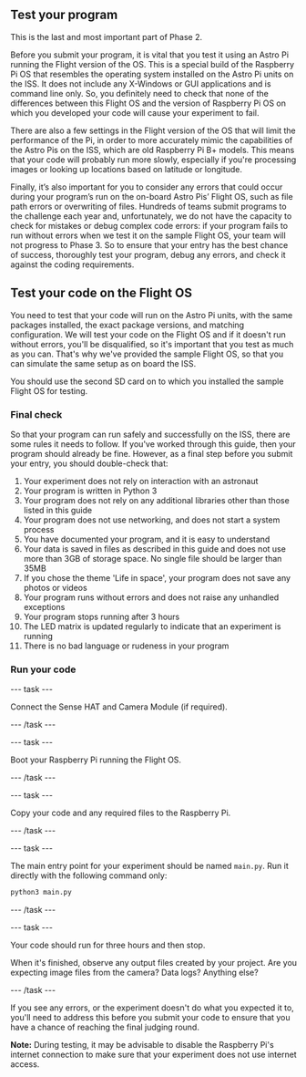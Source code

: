 ## Test your program

This is the last and most important part of Phase 2.

Before you submit your program, it is vital that you test it using an Astro Pi running the Flight version of the OS. This is a special build of the Raspberry Pi OS that resembles the operating system installed on the Astro Pi units on the ISS. It does not include any X-Windows or GUI applications and is command line only. So, you definitely need to check that none of the differences between this Flight OS and the version of Raspberry Pi OS on which you developed your code will cause your experiment to fail.

There are also a few settings in the Flight version of the OS that will limit the performance of the Pi, in order to more accurately mimic the capabilities of the Astro Pis on the ISS, which are old Raspberry Pi B+ models. This means that your code will probably run more slowly, especially if you're processing images or looking up locations based on latitude or longitude.

Finally, it’s also important for you to consider any errors that could occur during your program’s run on the on-board Astro Pis’ Flight OS, such as file path errors or overwriting of files. Hundreds of teams submit programs to the challenge each year and, unfortunately, we do not have the capacity to check for mistakes or debug complex code errors: if your program fails to run without errors when we test it on the sample Flight OS, your team will not progress to Phase 3. So to ensure that your entry has the best chance of success, thoroughly test your program, debug any errors, and check it against the coding requirements.

## Test your code on the Flight OS

You need to test that your code will run on the Astro Pi units, with the same packages installed, the exact package versions, and matching configuration. We will test your code on the Flight OS and if it doesn't run without errors, you'll be disqualified, so it's important that you test as much as you can. That's why we've provided the sample Flight OS, so that you can simulate the same setup as on board the ISS.

You should use the second SD card on to which you installed the sample Flight OS for testing.   

### Final check

So that your program can run safely and successfully on the ISS, there are some rules it needs to follow. If you've worked through this guide, then your program should already be fine. However, as a final step before you submit your entry, you should double-check that:

1. Your experiment does not rely on interaction with an astronaut
1. Your program is written in Python 3
1. Your program does not rely on any additional libraries other than those listed in this guide
1. Your program does not use networking, and does not start a system process
1. You have documented your program, and it is easy to understand
1. Your data is saved in files as described in this guide and does not use more than 3GB of storage space. No single file should be larger than 35MB
1. If you chose the theme 'Life in space', your program does not save any photos or videos
1. Your program runs without errors and does not raise any unhandled exceptions
1. Your program stops running after 3 hours
1. The LED matrix is updated regularly to indicate that an experiment is running
1. There is no bad language or rudeness in your program

### Run your code

--- task ---

Connect the Sense HAT and Camera Module (if required).

--- /task ---

--- task ---

Boot your Raspberry Pi running the Flight OS.

--- /task ---

--- task ---

Copy your code and any required files to the Raspberry Pi.

--- /task ---

--- task ---

The main entry point for your experiment should be named `main.py`. Run it directly with the following command only:

```bash
python3 main.py
```

--- /task ---

--- task ---

Your code should run for three hours and then stop.

When it's finished, observe any output files created by your project. Are you expecting image files from the camera? Data logs? Anything else?

--- /task ---

If you see any errors, or the experiment doesn't do what you expected it to, you'll need to address this before you submit your code to ensure that you have a chance of reaching the final judging round.

**Note:** During testing, it may be advisable to disable the Raspberry Pi's internet connection to make sure that your experiment does not use internet access.
